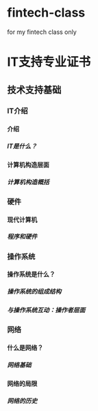 # fintech-class
for my fintech class only


# IT支持专业证书  
## 技术支持基础

### IT介绍  

#### 介绍  
##### IT是什么？

#### 计算机构造层面  
##### 计算机构造概括

### 硬件

#### 现代计算机  
##### 程序和硬件

### 操作系统

#### 操作系统是什么？  
##### 操作系统的组成结构  
##### 与操作系统互动：操作者层面

### 网络

#### 什么是网络？  
##### 网络基础  

#### 网络的局限
##### 网络的历史


